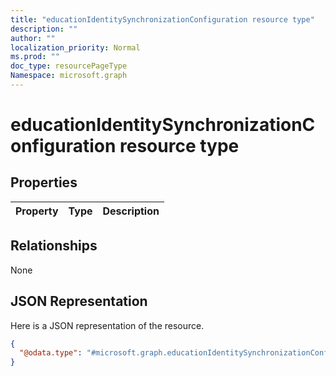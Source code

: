 ```yaml
---
title: "educationIdentitySynchronizationConfiguration resource type"
description: ""
author: ""
localization_priority: Normal
ms.prod: ""
doc_type: resourcePageType
Namespace: microsoft.graph
---
```



# educationIdentitySynchronizationConfiguration resource type



## Properties
|Property|Type|Description|
|:---|:---|:---|

## Relationships
None

## JSON Representation
Here is a JSON representation of the resource.
<!-- {
  "blockType": "resource",
  "@odata.type": "microsoft.graph.educationIdentitySynchronizationConfiguration"
}
-->
``` json
{
  "@odata.type": "#microsoft.graph.educationIdentitySynchronizationConfiguration"
}
```

